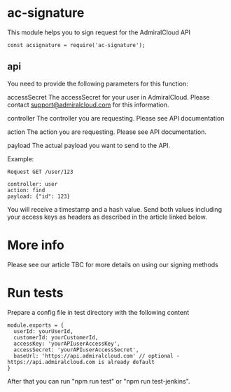 # ac-signature

This module helps you to sign request for the AdmiralCloud API

```
const acsignature = require('ac-signature');
```

## api
You need to provide the following parameters for this function:

accessSecret
The accessSecret for your user in AdmiralCloud. Please contact support@admiralcloud.com for this information.

controller
The controller you are requesting. Please see API documentation

action
The action you are requesting. Please see API documentation.

payload
The actual payload you want to send to the API.

Example:
```
Request GET /user/123

controller: user
action: find
payload: {"id": 123}
```

You will receive a timestamp and a hash value. Send both values including your access keys as headers as described in the article linked below.

# More info
Please see our article TBC for more details on using our signing methods

# Run tests
Prepare a config file in test directory with the following content
```
module.exports = {
  userId: yourUserId,
  customerId: yourCustomerId,
  accessKey: 'yourAPIuserAccessKey',
  accessSecret: 'yourAPIuserAccessSecret',
  baseUrl: 'https://api.admiralcloud.com' // optional - https://api.admiralcloud.com is already default
}

```

After that you can run "npm run test" or "npm run test-jenkins".
